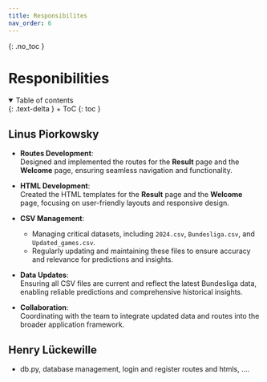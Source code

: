 ```yaml
---
title: Responsibilites 
nav_order: 6
---
```


{: .no_toc }
# Responibilities

<details open markdown="block">
{: .text-delta }
<summary>Table of contents</summary>
+ ToC
{: toc }
</details>

## Linus Piorkowsky

- **Routes Development**:  
  Designed and implemented the routes for the **Result** page and the **Welcome** page, ensuring seamless navigation and functionality.

- **HTML Development**:  
  Created the HTML templates for the **Result** page and the **Welcome** page, focusing on user-friendly layouts and responsive design.

- **CSV Management**:  
  - Managing critical datasets, including `2024.csv`, `Bundesliga.csv`, and `Updated_games.csv`.  
  - Regularly updating and maintaining these files to ensure accuracy and relevance for predictions and insights.

- **Data Updates**:  
  Ensuring all CSV files are current and reflect the latest Bundesliga data, enabling reliable predictions and comprehensive historical insights.

- **Collaboration**:  
  Coordinating with the team to integrate updated data and routes into the broader application framework.


## Henry Lückewille

- db.py, database management, login and register routes and htmls, ....
